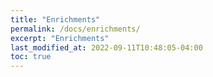 ```yaml
---
title: "Enrichments"
permalink: /docs/enrichments/
excerpt: "Enrichments"
last_modified_at: 2022-09-11T10:48:05-04:00
toc: true
---
```

